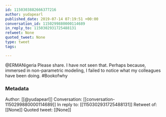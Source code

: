 ```yaml
---
id: 1150303882666377216
author: yudapearl
published_date: 2019-07-14 07:19:51 +00:00
conversation_id: 1150299880000114689
in_reply_to: 1150302931725488131
retweet: None
quoted_tweet: None
type: tweet
tags:

---
```


@ERMANigeria Please share. I have not seen that. Perhaps because, immersed in non-parametric modeling, I failed to notice what my colleagues have been doing. #Bookofwhy

### Metadata

Author: [[@yudapearl]]
Conversation: [[conversation-1150299880000114689]]
In reply to: [[1150302931725488131]]
Retweet of: [[None]]
Quoted tweet: [[None]]
